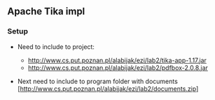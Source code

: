 ## Apache Tika impl

### Setup
* Need to include to project:
    * http://www.cs.put.poznan.pl/alabijak/ezi/lab2/tika-app-1.17.jar
    * http://www.cs.put.poznan.pl/alabijak/ezi/lab2/pdfbox-2.0.8.jar
    
* Next need to include to program folder with documents
[http://www.cs.put.poznan.pl/alabijak/ezi/lab2/documents.zip]
